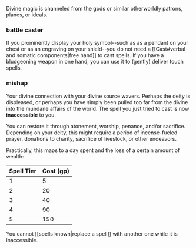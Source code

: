 Divine magic is channeled from the gods or similar otherworldly patrons, planes, or ideals.

### battle caster

If you prominently display your holy symbol--such as as a pendant on your chest or as an engraving on your shield--you do not need a [[Cast#verbal and somatic components|free hand]] to cast spells.  If you have a bludgeoning weapon in one hand, you can use it to (gently) deliver touch spells.

### mishap

Your divine connection with your divine source wavers. Perhaps the deity is displeased, or perhaps you have simply been pulled too far from the divine into the mundane affairs of the world. The spell you just tried to cast is now **inaccessible** to you.

You can restore it through atonement, worship, penance, and/or sacrifice.  Depending on your deity, this might require a period of incense-fueled prayer, donations to charity, sacrifice of livestock, or other endeavors.  

Practically, this maps to a day spent and the loss of a certain amount of wealth:

| Spell Tier | Cost (gp) |
| ---------- | --------- |
| 1          | 5         |
| 2          | 20        |
| 3          | 40        |
| 4          | 90        |
| 5          | 150       |

You cannot [[spells known|replace a spell]] with another one while it is inaccessible.
